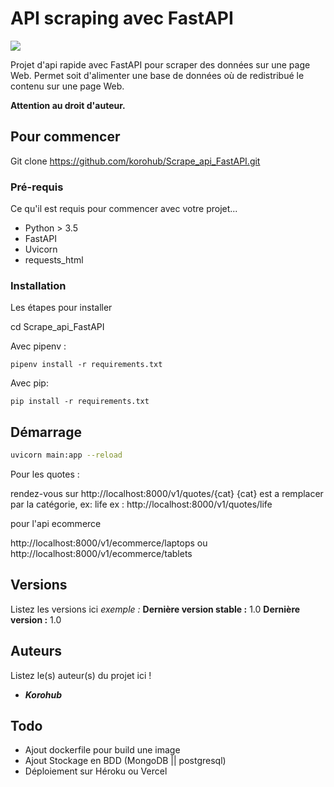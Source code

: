 # API scraping avec FastAPI


[<img src="https://fastapi.tiangolo.com/img/logo-margin/logo-teal.png">](https://fastapi.tiangolo.com/)


Projet d'api rapide avec FastAPI pour scraper des données sur une page Web.
Permet soit d'alimenter une base de données où de redistribué le contenu sur une page Web.

**Attention au droit d'auteur.**


## Pour commencer

Git clone https://github.com/korohub/Scrape_api_FastAPI.git

### Pré-requis

Ce qu'il est requis pour commencer avec votre projet...

- Python > 3.5
- FastAPI
- Uvicorn
- requests_html

### Installation

Les étapes pour installer 

cd Scrape_api_FastAPI

Avec pipenv :
```
pipenv install -r requirements.txt
```

Avec pip:
```
pip install -r requirements.txt
```

## Démarrage

```sh
uvicorn main:app --reload
```

Pour les quotes :

rendez-vous sur http://localhost:8000/v1/quotes/{cat}
{cat} est a remplacer par la catégorie, ex: life
ex : http://localhost:8000/v1/quotes/life

pour l'api ecommerce

http://localhost:8000/v1/ecommerce/laptops
ou 
http://localhost:8000/v1/ecommerce/tablets



## Versions
Listez les versions ici 
_exemple :_
**Dernière version stable :** 1.0
**Dernière version :** 1.0


## Auteurs
Listez le(s) auteur(s) du projet ici !
* _**Korohub**_

## Todo

- Ajout dockerfile pour build une image
- Ajout Stockage en BDD (MongoDB || postgresql)
- Déploiement sur Héroku ou Vercel
